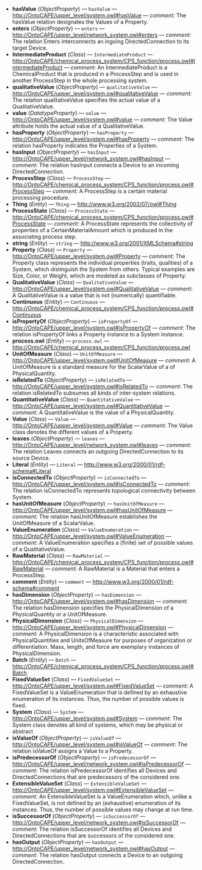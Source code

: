 - **hasValue** (*ObjectProperty*) — `hasValue` — <http://OntoCAPE/upper_level/system.owl#hasValue> — _comment:_ The hasValue relation designates the Values of a Property.
  <span class='search-tokens' style='display:none'>has Value has value hasValue hasvalue http:// OntoCAPE/upper level/system.owl#has Value http:// ontocape/upper level/system.owl#has value http://OntoCAPE/upper level/system.owl#hasValue http://OntoCAPE/upper_level/system.owl#hasValue http://ontocape/upper_level/system.owl#hasvalue</span>
- **enters** (*ObjectProperty*) — `enters` — <http://OntoCAPE/upper_level/network_system.owl#enters> — _comment:_ The relation Enters interconnects an ingoing DirectedConnection  to its target Device.
  <span class='search-tokens' style='display:none'>enters http:// OntoCAPE/upper level/network system.owl#enters http:// ontocape/upper level/network system.owl#enters http://OntoCAPE/upper level/network system.owl#enters http://OntoCAPE/upper_level/network_system.owl#enters http://ontocape/upper_level/network_system.owl#enters</span>
- **IntermediateProduct** (*Class*) — `IntermediateProduct` — <http://OntoCAPE/chemical_process_system/CPS_function/process.owl#IntermediateProduct> — _comment:_ An IntermediateProduct is a ChemicalProduct that is produced in a ProcessStep and is used in another ProcessStep in the whole processing system.
  <span class='search-tokens' style='display:none'>Intermediate Product IntermediateProduct http:// OntoCAPE/chemical process system/CPS function/process.owl# Intermediate Product http:// ontocape/chemical process system/cps function/process.owl# intermediate product http://OntoCAPE/chemical process system/CPS function/process.owl#IntermediateProduct http://OntoCAPE/chemical_process_system/CPS_function/process.owl#IntermediateProduct http://ontocape/chemical_process_system/cps_function/process.owl#intermediateproduct intermediate product intermediateproduct</span>
- **qualitativeValue** (*ObjectProperty*) — `qualitativeValue` — <http://OntoCAPE/upper_level/system.owl#qualitativeValue> — _comment:_ The relation qualitativeValue specifies the actual value of a QualitativeValue.
  <span class='search-tokens' style='display:none'>http:// OntoCAPE/upper level/system.owl#qualitative Value http:// ontocape/upper level/system.owl#qualitative value http://OntoCAPE/upper level/system.owl#qualitativeValue http://OntoCAPE/upper_level/system.owl#qualitativeValue http://ontocape/upper_level/system.owl#qualitativevalue qualitative Value qualitative value qualitativeValue qualitativevalue</span>
- **value** (*DatatypeProperty*) — `value` — <http://OntoCAPE/upper_level/system.owl#value> — _comment:_ The Value attribute holds the actual value of a QualitativeValue.
  <span class='search-tokens' style='display:none'>http:// OntoCAPE/upper level/system.owl#value http:// ontocape/upper level/system.owl#value http://OntoCAPE/upper level/system.owl#value http://OntoCAPE/upper_level/system.owl#value http://ontocape/upper_level/system.owl#value value</span>
- **hasProperty** (*ObjectProperty*) — `hasProperty` — <http://OntoCAPE/upper_level/system.owl#hasProperty> — _comment:_ The relation hasProperty indicates the Properties of a System.
  <span class='search-tokens' style='display:none'>has Property has property hasProperty hasproperty http:// OntoCAPE/upper level/system.owl#has Property http:// ontocape/upper level/system.owl#has property http://OntoCAPE/upper level/system.owl#hasProperty http://OntoCAPE/upper_level/system.owl#hasProperty http://ontocape/upper_level/system.owl#hasproperty</span>
- **hasInput** (*ObjectProperty*) — `hasInput` — <http://OntoCAPE/upper_level/network_system.owl#hasInput> — _comment:_ The relation hasInput connects a Device to an incoming DirectedConnection.
  <span class='search-tokens' style='display:none'>has Input has input hasInput hasinput http:// OntoCAPE/upper level/network system.owl#has Input http:// ontocape/upper level/network system.owl#has input http://OntoCAPE/upper level/network system.owl#hasInput http://OntoCAPE/upper_level/network_system.owl#hasInput http://ontocape/upper_level/network_system.owl#hasinput</span>
- **ProcessStep** (*Class*) — `ProcessStep` — <http://OntoCAPE/chemical_process_system/CPS_function/process.owl#ProcessStep> — _comment:_ A ProcessStep is a certain material processing procedure.
  <span class='search-tokens' style='display:none'>Process Step ProcessStep http:// OntoCAPE/chemical process system/CPS function/process.owl# Process Step http:// ontocape/chemical process system/cps function/process.owl# process step http://OntoCAPE/chemical process system/CPS function/process.owl#ProcessStep http://OntoCAPE/chemical_process_system/CPS_function/process.owl#ProcessStep http://ontocape/chemical_process_system/cps_function/process.owl#processstep process step processstep</span>
- **Thing** (*Entity*) — `Thing` — <http://www.w3.org/2002/07/owl#Thing>
  <span class='search-tokens' style='display:none'>Thing http://www.w3.org/2002/07/owl# Thing http://www.w3.org/2002/07/owl# thing http://www.w3.org/2002/07/owl#Thing http://www.w3.org/2002/07/owl#thing thing</span>
- **ProcessState** (*Class*) — `ProcessState` — <http://OntoCAPE/chemical_process_system/CPS_function/process.owl#ProcessState> — _comment:_ A ProcessState represents the collectivity of properties of a CertainMaterialAmount  which is produced in the associating process step.
  <span class='search-tokens' style='display:none'>Process State ProcessState http:// OntoCAPE/chemical process system/CPS function/process.owl# Process State http:// ontocape/chemical process system/cps function/process.owl# process state http://OntoCAPE/chemical process system/CPS function/process.owl#ProcessState http://OntoCAPE/chemical_process_system/CPS_function/process.owl#ProcessState http://ontocape/chemical_process_system/cps_function/process.owl#processstate process state processstate</span>
- **string** (*Entity*) — `string` — <http://www.w3.org/2001/XMLSchema#string>
  <span class='search-tokens' style='display:none'>http://www.w3.org/2001/XML Schema#string http://www.w3.org/2001/XMLSchema#string http://www.w3.org/2001/xml schema#string http://www.w3.org/2001/xmlschema#string string</span>
- **Property** (*Class*) — `Property` — <http://OntoCAPE/upper_level/system.owl#Property> — _comment:_ The Property class represents the individual properties (traits, qualities) of a System, which distinguish the System from others. Typical examples are Size, Color, or Weight, which are modeled as subclasses of Property.
  <span class='search-tokens' style='display:none'>Property http:// OntoCAPE/upper level/system.owl# Property http:// ontocape/upper level/system.owl# property http://OntoCAPE/upper level/system.owl#Property http://OntoCAPE/upper_level/system.owl#Property http://ontocape/upper_level/system.owl#property property</span>
- **QualitativeValue** (*Class*) — `QualitativeValue` — <http://OntoCAPE/upper_level/system.owl#QualitativeValue> — _comment:_ A QualitativeValue is a value that is not (numerically) quantifiable.
  <span class='search-tokens' style='display:none'>Qualitative Value QualitativeValue http:// OntoCAPE/upper level/system.owl# Qualitative Value http:// ontocape/upper level/system.owl# qualitative value http://OntoCAPE/upper level/system.owl#QualitativeValue http://OntoCAPE/upper_level/system.owl#QualitativeValue http://ontocape/upper_level/system.owl#qualitativevalue qualitative value qualitativevalue</span>
- **Continuous** (*Entity*) — `Continuous` — <http://OntoCAPE/chemical_process_system/CPS_function/process.owl#Continuous>
  <span class='search-tokens' style='display:none'>Continuous continuous http:// OntoCAPE/chemical process system/CPS function/process.owl# Continuous http:// ontocape/chemical process system/cps function/process.owl# continuous http://OntoCAPE/chemical process system/CPS function/process.owl#Continuous http://OntoCAPE/chemical_process_system/CPS_function/process.owl#Continuous http://ontocape/chemical_process_system/cps_function/process.owl#continuous</span>
- **isPropertyOf** (*ObjectProperty*) — `isPropertyOf` — <http://OntoCAPE/upper_level/system.owl#isPropertyOf> — _comment:_ The relation isPropertyOf links a Property instance to a System instance.
  <span class='search-tokens' style='display:none'>http:// OntoCAPE/upper level/system.owl#is Property Of http:// ontocape/upper level/system.owl#is property of http://OntoCAPE/upper level/system.owl#isPropertyOf http://OntoCAPE/upper_level/system.owl#isPropertyOf http://ontocape/upper_level/system.owl#ispropertyof is Property Of is property of isPropertyOf ispropertyof</span>
- **process.owl** (*Entity*) — `process.owl` — <http://OntoCAPE/chemical_process_system/CPS_function/process.owl>
  <span class='search-tokens' style='display:none'>http:// OntoCAPE/chemical process system/CPS function/process.owl http:// ontocape/chemical process system/cps function/process.owl http://OntoCAPE/chemical process system/CPS function/process.owl http://OntoCAPE/chemical_process_system/CPS_function/process.owl http://ontocape/chemical_process_system/cps_function/process.owl process.owl</span>
- **UnitOfMeasure** (*Class*) — `UnitOfMeasure` — <http://OntoCAPE/upper_level/system.owl#UnitOfMeasure> — _comment:_ A UnitOfMeasure is a standard measure for the ScalarValue of a of PhysicalQuantity.
  <span class='search-tokens' style='display:none'>Unit Of Measure UnitOfMeasure http:// OntoCAPE/upper level/system.owl# Unit Of Measure http:// ontocape/upper level/system.owl# unit of measure http://OntoCAPE/upper level/system.owl#UnitOfMeasure http://OntoCAPE/upper_level/system.owl#UnitOfMeasure http://ontocape/upper_level/system.owl#unitofmeasure unit of measure unitofmeasure</span>
- **isRelatedTo** (*ObjectProperty*) — `isRelatedTo` — <http://OntoCAPE/upper_level/system.owl#isRelatedTo> — _comment:_ The relation isRelatedTo subsumes all kinds of inter-system relations.
  <span class='search-tokens' style='display:none'>http:// OntoCAPE/upper level/system.owl#is Related To http:// ontocape/upper level/system.owl#is related to http://OntoCAPE/upper level/system.owl#isRelatedTo http://OntoCAPE/upper_level/system.owl#isRelatedTo http://ontocape/upper_level/system.owl#isrelatedto is Related To is related to isRelatedTo isrelatedto</span>
- **QuantitativeValue** (*Class*) — `QuantitativeValue` — <http://OntoCAPE/upper_level/system.owl#QuantitativeValue> — _comment:_ A QuantitativeValue is the value of a PhysicalQuantity.
  <span class='search-tokens' style='display:none'>Quantitative Value QuantitativeValue http:// OntoCAPE/upper level/system.owl# Quantitative Value http:// ontocape/upper level/system.owl# quantitative value http://OntoCAPE/upper level/system.owl#QuantitativeValue http://OntoCAPE/upper_level/system.owl#QuantitativeValue http://ontocape/upper_level/system.owl#quantitativevalue quantitative value quantitativevalue</span>
- **Value** (*Class*) — `Value` — <http://OntoCAPE/upper_level/system.owl#Value> — _comment:_ The Value class denotes the different values of a Property.
  <span class='search-tokens' style='display:none'>Value http:// OntoCAPE/upper level/system.owl# Value http:// ontocape/upper level/system.owl# value http://OntoCAPE/upper level/system.owl#Value http://OntoCAPE/upper_level/system.owl#Value http://ontocape/upper_level/system.owl#value value</span>
- **leaves** (*ObjectProperty*) — `leaves` — <http://OntoCAPE/upper_level/network_system.owl#leaves> — _comment:_ The relation Leaves connects an outgoing DirectedConnection to its source Device.
  <span class='search-tokens' style='display:none'>http:// OntoCAPE/upper level/network system.owl#leaves http:// ontocape/upper level/network system.owl#leaves http://OntoCAPE/upper level/network system.owl#leaves http://OntoCAPE/upper_level/network_system.owl#leaves http://ontocape/upper_level/network_system.owl#leaves leaves</span>
- **Literal** (*Entity*) — `Literal` — <http://www.w3.org/2000/01/rdf-schema#Literal>
  <span class='search-tokens' style='display:none'>Literal http://www.w3.org/2000/01/rdf schema# Literal http://www.w3.org/2000/01/rdf schema# literal http://www.w3.org/2000/01/rdf schema#Literal http://www.w3.org/2000/01/rdf-schema#Literal http://www.w3.org/2000/01/rdf-schema#literal literal</span>
- **isConnectedTo** (*ObjectProperty*) — `isConnectedTo` — <http://OntoCAPE/upper_level/system.owl#isConnectedTo> — _comment:_ The relation isConnectedTo represents topological connectivity between System.
  <span class='search-tokens' style='display:none'>http:// OntoCAPE/upper level/system.owl#is Connected To http:// ontocape/upper level/system.owl#is connected to http://OntoCAPE/upper level/system.owl#isConnectedTo http://OntoCAPE/upper_level/system.owl#isConnectedTo http://ontocape/upper_level/system.owl#isconnectedto is Connected To is connected to isConnectedTo isconnectedto</span>
- **hasUnitOfMeasure** (*ObjectProperty*) — `hasUnitOfMeasure` — <http://OntoCAPE/upper_level/system.owl#hasUnitOfMeasure> — _comment:_ The relation hasUnitOfMeasure establishes the UnitOfMeasure of a ScalarValue.
  <span class='search-tokens' style='display:none'>has Unit Of Measure has unit of measure hasUnitOfMeasure hasunitofmeasure http:// OntoCAPE/upper level/system.owl#has Unit Of Measure http:// ontocape/upper level/system.owl#has unit of measure http://OntoCAPE/upper level/system.owl#hasUnitOfMeasure http://OntoCAPE/upper_level/system.owl#hasUnitOfMeasure http://ontocape/upper_level/system.owl#hasunitofmeasure</span>
- **ValueEnumeration** (*Class*) — `ValueEnumeration` — <http://OntoCAPE/upper_level/system.owl#ValueEnumeration> — _comment:_ A ValueEnumeration specifies a (finite) set of possible values of a QualitativeValue.
  <span class='search-tokens' style='display:none'>Value Enumeration ValueEnumeration http:// OntoCAPE/upper level/system.owl# Value Enumeration http:// ontocape/upper level/system.owl# value enumeration http://OntoCAPE/upper level/system.owl#ValueEnumeration http://OntoCAPE/upper_level/system.owl#ValueEnumeration http://ontocape/upper_level/system.owl#valueenumeration value enumeration valueenumeration</span>
- **RawMaterial** (*Class*) — `RawMaterial` — <http://OntoCAPE/chemical_process_system/CPS_function/process.owl#RawMaterial> — _comment:_ A RawMaterial is a Material that enters a ProcessStep.
  <span class='search-tokens' style='display:none'>Raw Material RawMaterial http:// OntoCAPE/chemical process system/CPS function/process.owl# Raw Material http:// ontocape/chemical process system/cps function/process.owl# raw material http://OntoCAPE/chemical process system/CPS function/process.owl#RawMaterial http://OntoCAPE/chemical_process_system/CPS_function/process.owl#RawMaterial http://ontocape/chemical_process_system/cps_function/process.owl#rawmaterial raw material rawmaterial</span>
- **comment** (*Entity*) — `comment` — <http://www.w3.org/2000/01/rdf-schema#comment>
  <span class='search-tokens' style='display:none'>comment http://www.w3.org/2000/01/rdf schema#comment http://www.w3.org/2000/01/rdf-schema#comment</span>
- **hasDimension** (*ObjectProperty*) — `hasDimension` — <http://OntoCAPE/upper_level/system.owl#hasDimension> — _comment:_ The relation hasDimension specifies the PhysicalDimension of a PhysicalQuantity or a UnitOfMeasure.
  <span class='search-tokens' style='display:none'>has Dimension has dimension hasDimension hasdimension http:// OntoCAPE/upper level/system.owl#has Dimension http:// ontocape/upper level/system.owl#has dimension http://OntoCAPE/upper level/system.owl#hasDimension http://OntoCAPE/upper_level/system.owl#hasDimension http://ontocape/upper_level/system.owl#hasdimension</span>
- **PhysicalDimension** (*Class*) — `PhysicalDimension` — <http://OntoCAPE/upper_level/system.owl#PhysicalDimension> — _comment:_ A PhysicalDimension is a characteristic associated with PhysicalQuantities and UnitsOfMeasure for purposes of organization or differentiation. Mass, length, and force are exemplary instances of PhysicalDimension.
  <span class='search-tokens' style='display:none'>Physical Dimension PhysicalDimension http:// OntoCAPE/upper level/system.owl# Physical Dimension http:// ontocape/upper level/system.owl# physical dimension http://OntoCAPE/upper level/system.owl#PhysicalDimension http://OntoCAPE/upper_level/system.owl#PhysicalDimension http://ontocape/upper_level/system.owl#physicaldimension physical dimension physicaldimension</span>
- **Batch** (*Entity*) — `Batch` — <http://OntoCAPE/chemical_process_system/CPS_function/process.owl#Batch>
  <span class='search-tokens' style='display:none'>Batch batch http:// OntoCAPE/chemical process system/CPS function/process.owl# Batch http:// ontocape/chemical process system/cps function/process.owl# batch http://OntoCAPE/chemical process system/CPS function/process.owl#Batch http://OntoCAPE/chemical_process_system/CPS_function/process.owl#Batch http://ontocape/chemical_process_system/cps_function/process.owl#batch</span>
- **FixedValueSet** (*Class*) — `FixedValueSet` — <http://OntoCAPE/upper_level/system.owl#FixedValueSet> — _comment:_ A FixedValueSet is a ValueEnumeration that is defined by an exhaustive enumeration of its instances. Thus, the number of possible values is fixed.
  <span class='search-tokens' style='display:none'>Fixed Value Set FixedValueSet fixed value set fixedvalueset http:// OntoCAPE/upper level/system.owl# Fixed Value Set http:// ontocape/upper level/system.owl# fixed value set http://OntoCAPE/upper level/system.owl#FixedValueSet http://OntoCAPE/upper_level/system.owl#FixedValueSet http://ontocape/upper_level/system.owl#fixedvalueset</span>
- **System** (*Class*) — `System` — <http://OntoCAPE/upper_level/system.owl#System> — _comment:_ The System class denotes all kind of systems, which may be physical or abstract
  <span class='search-tokens' style='display:none'>System http:// OntoCAPE/upper level/system.owl# System http:// ontocape/upper level/system.owl# system http://OntoCAPE/upper level/system.owl#System http://OntoCAPE/upper_level/system.owl#System http://ontocape/upper_level/system.owl#system system</span>
- **isValueOf** (*ObjectProperty*) — `isValueOf` — <http://OntoCAPE/upper_level/system.owl#isValueOf> — _comment:_ The relation isValueOf assigns a Value to a Property.
  <span class='search-tokens' style='display:none'>http:// OntoCAPE/upper level/system.owl#is Value Of http:// ontocape/upper level/system.owl#is value of http://OntoCAPE/upper level/system.owl#isValueOf http://OntoCAPE/upper_level/system.owl#isValueOf http://ontocape/upper_level/system.owl#isvalueof is Value Of is value of isValueOf isvalueof</span>
- **isPredecessorOf** (*ObjectProperty*) — `isPredecessorOf` — <http://OntoCAPE/upper_level/network_system.owl#isPredecessorOf> — _comment:_ The relation isPredecessorOf identifies all Devices and DirectedConnections that are predecessors of the considered one.
  <span class='search-tokens' style='display:none'>http:// OntoCAPE/upper level/network system.owl#is Predecessor Of http:// ontocape/upper level/network system.owl#is predecessor of http://OntoCAPE/upper level/network system.owl#isPredecessorOf http://OntoCAPE/upper_level/network_system.owl#isPredecessorOf http://ontocape/upper_level/network_system.owl#ispredecessorof is Predecessor Of is predecessor of isPredecessorOf ispredecessorof</span>
- **ExtensibleValueSet** (*Class*) — `ExtensibleValueSet` — <http://OntoCAPE/upper_level/system.owl#ExtensibleValueSet> — _comment:_ An ExtensibleValueSet is a ValueEnumeration which, unlike a FixedValueSet, is not defined by an (exhaustive) enumeration of its instances. Thus, the number of possible values may change at run time.
  <span class='search-tokens' style='display:none'>Extensible Value Set ExtensibleValueSet extensible value set extensiblevalueset http:// OntoCAPE/upper level/system.owl# Extensible Value Set http:// ontocape/upper level/system.owl# extensible value set http://OntoCAPE/upper level/system.owl#ExtensibleValueSet http://OntoCAPE/upper_level/system.owl#ExtensibleValueSet http://ontocape/upper_level/system.owl#extensiblevalueset</span>
- **isSuccessorOf** (*ObjectProperty*) — `isSuccessorOf` — <http://OntoCAPE/upper_level/network_system.owl#isSuccessorOf> — _comment:_ The relation isSuccessorOf identifies all Devices and DirectedConnections that are successors of the considered one.
  <span class='search-tokens' style='display:none'>http:// OntoCAPE/upper level/network system.owl#is Successor Of http:// ontocape/upper level/network system.owl#is successor of http://OntoCAPE/upper level/network system.owl#isSuccessorOf http://OntoCAPE/upper_level/network_system.owl#isSuccessorOf http://ontocape/upper_level/network_system.owl#issuccessorof is Successor Of is successor of isSuccessorOf issuccessorof</span>
- **hasOutput** (*ObjectProperty*) — `hasOutput` — <http://OntoCAPE/upper_level/network_system.owl#hasOutput> — _comment:_ The relation hasOutput connects a Device to an outgoing DirectedConnection.
  <span class='search-tokens' style='display:none'>has Output has output hasOutput hasoutput http:// OntoCAPE/upper level/network system.owl#has Output http:// ontocape/upper level/network system.owl#has output http://OntoCAPE/upper level/network system.owl#hasOutput http://OntoCAPE/upper_level/network_system.owl#hasOutput http://ontocape/upper_level/network_system.owl#hasoutput</span>